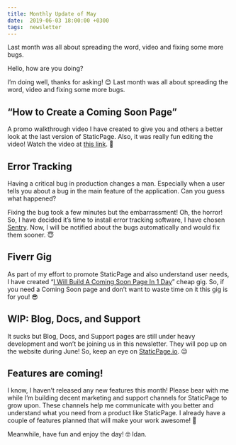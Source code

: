 ```yaml
---
title: Monthly Update of May
date:  2019-06-03 18:00:00 +0300
tags:  newsletter
---
```


Last month was all about spreading the word, video and fixing some more bugs.

<!--more-->

Hello, how are you doing?

I’m doing well, thanks for asking! 😊
Last month was all about spreading the word, video and fixing some more bugs.

## “How to Create a Coming Soon Page”
A promo walkthrough video I have created to give you and others a better look at the last version of StaticPage. Also, it was really fun editing the video! Watch the video at [this link](https://www.youtube.com/watch?v=vEiAj0Zr5xc). 🤩

## Error Tracking
Having a critical bug in production changes a man. Especially when a user tells you about a bug in the main feature of the application. Can you guess what happened?

Fixing the bug took a few minutes but the embarrassment! Oh, the horror! So, I have decided it’s time to install error tracking software, I have chosen [Sentry](https://sentry.io). Now, I will be notified about the bugs automatically and would fix them sooner. 😇

## Fiverr Gig
As part of my effort to promote StaticPage and also understand user needs, I have created “[I Will Build A Coming Soon Page In 1 Day](https://www.fiverr.com/idan_goldman/create-a-coming-soon-page-in-1-day)” cheap gig. So, if you need a Coming Soon page and don’t want to waste time on it this gig is for you! 😎

## WIP: Blog, Docs, and Support
It sucks but Blog, Docs, and Support pages are still under heavy development and won’t be joining us in this newsletter. They will pop up on the website during June! So, keep an eye on [StaticPage.io](https://staticpage.io/). 😉

## Features are coming!
I know, I haven’t released any new features this month! Please bear with me while I’m building decent marketing and support channels for StaticPage to grow upon. These channels help me communicate with you better and understand what you need from a product like StaticPage. I already have a couple of features planned that will make your work awesome! 🥳

Meanwhile, have fun and enjoy the day! 🤓 Idan.
